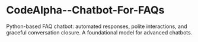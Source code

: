 # CodeAlpha--Chatbot-For-FAQs
Python-based FAQ chatbot: automated responses, polite interactions, and graceful conversation closure. A foundational model for advanced chatbots.
